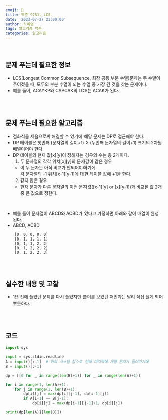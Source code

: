 ```yaml
---
emoji: 🔮
title: 백준 9251, LCS
date: '2023-07-27 21:00:00'
author: 하이영
tags: 알고리즘 백준
categories: 알고리즘
---
```


<br/>

## 문제 푸는데 필요한 정보

- LCS(Longest Common Subsequence, 최장 공통 부분 수열)문제는 두 수열이 주어졌을 때, 모두의 부분 수열이 되는 수열 중 가장 긴 것을 찾는 문제이다.
- 예를 들어, ACAYKP와 CAPCAK의 LCS는 ACAK가 된다.

<br/>
<br/>

## 문제 푸는데 필요한 알고리즘

- 점화식을 세움으로써 해결할 수 있기에 해당 문제는 DP로 접근해야 한다.
- DP 테이블은 첫번째 (문자열의 길이+1) X (두번째 문자열의 길이+1) 크기의 2차원 배열이어야 한다.
- DP 테이블의 현재 값[x][y]이 정해지는 경우의 수는 총 2개이다.
  1. 두 문자열의 각각 위치[x][y]의 문자값이 같은 경우
  - 이 두 문자는 아직 비교가 안되어야하기에  
    각 문자열의 -1 위치[x-1][y-1]에 대한 테이블 값에 +1을 한다.
  2. 같지 않은 경우
  - 현재 문자가 다른 문자열의 이전 문자값([x-1][y] or [x][y-1])과 비교된 값 2개중 큰 값으로 정한다.

<br/>

- 예를 들어 문자열이 ABCD와 ACBD가 있다고 가정하면 아래와 같이 배열이 완성 된다.
- ABCD, ACBD

```
    [0, 0, 0, 0, 0]
    [0, 1, 1, 1, 1]
    [0, 1, 1, 2, 2]
    [0, 1, 2, 2, 2]
    [0, 1, 2, 2, 3]
```

  <br/>
  <br/>

## 실수한 내용 및 고찰

- 1년 전에 풀었던 문제를 다시 풀었지만 풀이를 보았던 저번과는 달리 직접 풀게 되어 뿌듯하다.

<br/>
<br/>

## 코드

```python
import sys

input = sys.stdin.readline
A = input()[:-1]  # 위의 시스템 함수로 인해 마지막에 개행 문자가 들어가기에
B = input()[:-1]

dp = [[0 for _ in range(len(B)+1)] for _ in range(len(A)+1)]

for i in range(1, len(A)+1):
    for j in range(1, len(B)+1):
        dp[i][j] = max(dp[i][j-1], dp[i-1][j])
        if A[i-1] == B[j-1]:
            dp[i][j] = max(dp[i-1][j-1]+1, dp[i][j])

print(dp[len(A)][len(B)])

```

```toc

```
